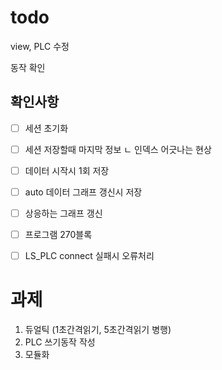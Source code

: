 # todo

view, PLC 수정

동작 확인


## 확인사항

- [ ] 세션 초기화
- [ ] 세션 저장할때 마지막 정보
    ㄴ 인덱스 어긋나는 현상
- [ ] 데이터 시작시 1회 저장
- [ ] auto 데이터 그래프 갱신시 저장
- [ ] 상응하는 그래프 갱신
- [ ] 프로그램 270블록
- [ ] LS_PLC connect 실패시 오류처리
 

# 과제 

1. 듀얼틱 (1초간격읽기, 5초간격읽기 병행)
3. PLC 쓰기동작 작성
4. 모듈화